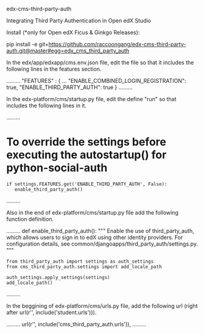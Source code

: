 edx-cms-third-party-auth

Integrating Third Party Authentication in Open edX Studio

Install (*only for Open edX Ficus & Ginkgo Releases):

pip install -e git+https://github.com/raccoongang/edx-cms-third-party-auth.git@master#egg=edx_cms_third_party_auth

In the edx/app/edxapp/cms.env.json file, edit the file so that it includes the following lines in the features section.

.........
"FEATURES" : {
    ...
    "ENABLE_COMBINED_LOGIN_REGISTRATION": true,
    "ENABLE_THIRD_PARTY_AUTH": true
}
.........

In the edx-platform/cms/startup.py file, edit the define "run" so that includes the following lines in it.

.........
# To override the settings before executing the autostartup() for python-social-auth
    if settings.FEATURES.get('ENABLE_THIRD_PARTY_AUTH', False):
       enable_third_party_auth()
.........

Also in the end of edx-platform/cms/startup.py file add the following function definition.

.........
def enable_third_party_auth():
    """
    Enable the use of third_party_auth, which allows users to sign in to edX
    using other identity providers. For configuration details, see
    common/djangoapps/third_party_auth/settings.py.
    """

    from third_party_auth import settings as auth_settings
    from cms_third_party_auth.settings import add_locale_path

    auth_settings.apply_settings(settings)
    add_locale_path()
.........

In the beggining of edx-platform/cms/urls.py file, add the following url (right after url(r'', include('student.urls'))).

.........
url(r'', include('cms_third_party_auth.urls')),
.........

